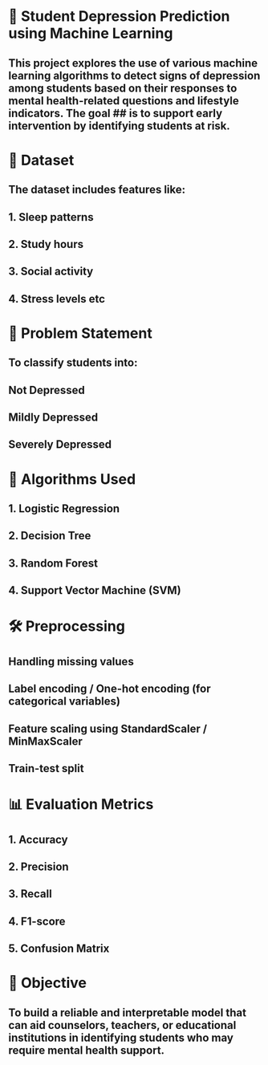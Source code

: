# 🧠 Student Depression Prediction using Machine Learning
## This project explores the use of various machine learning algorithms to detect signs of depression among students based on their responses to mental health-related questions and lifestyle indicators. The goal ## is to support early intervention by identifying students at risk.
# 📁 Dataset
## The dataset includes features like:
## 1. Sleep patterns
## 2. Study hours
## 3. Social activity
## 4. Stress levels etc
# 🎯 Problem Statement
## To classify students into:
## Not Depressed
## Mildly Depressed
## Severely Depressed
# 🧪 Algorithms Used
## 1. Logistic Regression
## 2. Decision Tree
## 3. Random Forest
## 4. Support Vector Machine (SVM)
# 🛠️ Preprocessing
## Handling missing values
## Label encoding / One-hot encoding (for categorical variables)
## Feature scaling using StandardScaler / MinMaxScaler
## Train-test split
#  📊 Evaluation Metrics
## 1. Accuracy
## 2. Precision
## 3. Recall
## 4. F1-score
## 5. Confusion Matrix
# 📌 Objective
## To build a reliable and interpretable model that can aid counselors, teachers, or educational institutions in identifying students who may require mental health support.

